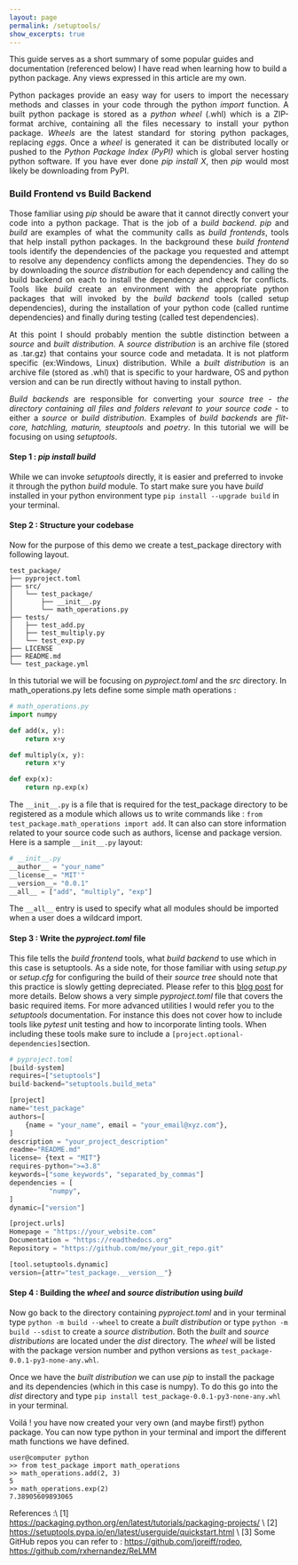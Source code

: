 ```yaml
---
layout: page
permalink: /setuptools/
show_excerpts: true
---
```


This guide serves as a short summary of some popular guides and documentation (referenced below) 
I have read when learning how to build a python package. Any views expressed in this article are my own.

<p align='justify'>
    Python packages provide an easy way for users to import the 
    necessary methods and classes in your code through the python <em>import</em> function.
    A built python package is stored as a <em>python wheel</em> (.whl) 
    which is a ZIP-format archive, containing all the files 
    necessary to install your python package. 
    <em>Wheels</em> are the latest standard for storing python packages, replacing <em>eggs</em>.
    Once a <em>wheel</em> is generated it can be distributed locally or 
    pushed to the <em>Python Package Index (PyPI)</em> which is global server 
    hosting python software. If you have ever done <em>pip install X</em>, 
    then <em>pip</em> would most likely be downloading from PyPI.
</p>


### Build Frontend vs Build Backend

<p align='justify'>
    Those familiar using <em>pip</em> should be aware that it
    cannot directly convert your code into a python package. 
    That is the job of a <em>build backend</em>.
    <em>pip</em> and <em>build</em> are examples of 
    what the community calls as <em>build frontends</em>, 
    tools that help install python packages.
    In the background these <em>build frontend</em> tools identify the 
    dependencies of the package you requested and attempt 
    to resolve any dependency conflicts among the dependencies. 
    They do so by downloading the <em>source distribution</em> for each dependency
    and calling the build backend on each to install the dependency 
    and check for conflicts. Tools like <em>build</em> create an environment
    with the appropriate python packages that will invoked by the 
    <em>build backend</em> tools (called setup dependencies), 
    during the installation of your python code (called runtime dependencies) 
    and finally during testing (called test dependencies).
</p>

<p align='justify'>
    At this point I should probably mention the subtle distinction
    between a <em>source</em> and <em>built distribution</em>. 
    A <em>source distribution</em> is an archive file (stored as .tar.gz) 
    that contains your source code and metadata. 
    It is not platform specific (ex:Windows, Linux) distribution. 
    While a <em>built distribution</em> is an archive file (stored as .whl)
    that is specific to your hardware, OS and python version 
    and can be run directly without having to install python. 
</p>

<p align='justify'>
    <em>Build backends</em> are responsible for converting your <em> source tree </em>
    - <em> the directory containing all files and folders relevant to your source code </em> -
    to either a <em>source</em> or <em>build distribution</em>. Examples of <em>build backends</em>
    are <em>flit-core, hatchling, maturin, steuptools</em> and <em>poetry</em>. 
    In this tutorial we will be focusing on using <em>setuptools</em>.
</p>

#### Step 1 : *pip install build* 

While we can invoke <em>setuptools</em> directly, it is easier and preferred 
to invoke it through the python <em>build</em> module. To start make sure 
you have <em>build</em> installed in your python environment type 
`pip install --upgrade build` in your terminal.

#### Step 2 : Structure your codebase

Now for the purpose of this demo we create a test_package directory with following layout.

```plaintext
test_package/
├── pyproject.toml
├── src/
│   └── test_package/
│       ├── __init__.py
│       └── math_operations.py
├── tests/
│   ├── test_add.py
│   ├── test_multiply.py
│   └── test_exp.py
├── LICENSE
├── README.md
└── test_package.yml
```

In this tutorial we will be focusing on <em>pyproject.toml</em> and the <em>src</em> directory. 
In math_operations.py lets define some simple math operations :

```python
# math_operations.py
import numpy

def add(x, y):
    return x+y

def multiply(x, y):
    return x*y

def exp(x):
    return np.exp(x)
```

The `__init__.py` is a file that is required for the test_package directory
to be registered as a module which allows us to write commands like : 
`from test_package.math_operations import add`. 
It can also can store information related to your source code such 
as authors, license and package version. Here is a sample `__init__.py` layout:

```python
# __init__.py
__author__ = "your_name"
__license__= "MIT'"
__version__= "0.0.1"
__all__ = ["add", "multiply", "exp"] 
```

The `__all__` entry is used to specify what all modules should be 
imported when a user does a wildcard import.

#### Step 3 : Write the *pyproject.toml* file

This file tells the <em>build frontend</em> tools, what <em>build backend</em> 
to use which in this case is setuptools. As a side note, for those familiar
with using <em>setup.py</em> or <em>setup.cfg</em> for configuring the build
of their <em>source tree</em> should note that this practice is slowly getting
depreciated. Please refer to this 
<a href="https://blog.ganssle.io/articles/2021/10/setup-py-deprecated.html"> blog post</a>
for more details. Below shows a very simple <em>pyproject.toml</em> file that 
covers the basic required items. For more advanced utilities I would refer you 
to the <em>setuptools</em> documentation. For instance this does not cover how to 
include tools like <em>pytest</em> unit testing and how to incorporate linting 
tools. When including these tools make sure to include a 
`[project.optional-dependencies]`section.

```python
# pyproject.toml
[build-system]
requires=["setuptools"]
build-backend="setuptools.build_meta"

[project]
name="test_package"
authors=[
    {name = "your_name", email = "your_email@xyz.com"},
]
description = "your_project_description"
readme="README.md"
license= {text = "MIT"}
requires-python=">=3.8"
keywords=["some_keywords", "separated_by_commas"]
dependencies = [
          "numpy",
]
dynamic=["version"]

[project.urls]
Homepage = "https://your_website.com"
Documentation = "https://readthedocs.org"
Repository = "https://github.com/me/your_git_repo.git"

[tool.setuptools.dynamic]
version={attr="test_package.__version__"}
```

#### Step 4 : Building the *wheel* and *source distribution* using *build*

Now go back to the directory containing <em>pyproject.toml</em> and in your terminal 
type `python -m build --wheel` to create a <em>built distribution</em> or 
type `python -m build --sdist` to create a <em>source distribution</em>. Both the 
<em>built</em> and <em>source distributions</em> are located under the <em>dist</em> directory.
The <em>wheel</em> will be listed with the package version number and python versions 
as `test_package-0.0.1-py3-none-any.whl`.

Once we have the <em>built distribution</em> we can use 
<em>pip</em> to install the package and its dependencies (which in this case is numpy). 
To do this go into the <em>dist</em> directory and type 
`pip install test_package-0.0.1-py3-none-any.whl` in your terminal.

Voilá ! you have now created your very own (and maybe first!) python package. 
You can now type python in your terminal and import the different math 
functions we have defined.

```terminal
user@computer python
>> from test_package import math_operations
>> math_operations.add(2, 3)
5
>> math_operations.exp(2)
7.38905609893065
```

References :\\
[1] https://packaging.python.org/en/latest/tutorials/packaging-projects/ \\
[2] https://setuptools.pypa.io/en/latest/userguide/quickstart.html \\
[3] Some GitHub repos you can refer to :  https://github.com/joreiff/rodeo, https://github.com/rxhernandez/ReLMM


